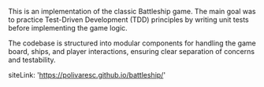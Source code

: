 This is an implementation of the classic Battleship game. 
The main goal was to practice Test-Driven Development (TDD) principles by writing unit tests before implementing the game logic.

The codebase is structured into modular components for handling the game board, ships, and player interactions, ensuring clear separation of concerns and testability.

 siteLink: 'https://polivaresc.github.io/battleship/'
